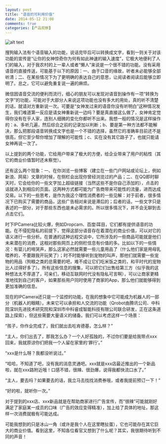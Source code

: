 ```yaml
---
layout: post
title: "语音的可利用价值"
date: 2014-05-12 21:08
comments: true
categories: [产品观察]
---
```

![alt text](http://www.zhengzhouqiyeqq.com/upfile/2011112693437441.jpg)   

搜狗输入法有个语音输入的功能，说话完毕后可以转换成文字，看到一则关于对该功能的宣传是“让你的女神惊奇你为何有如此神速的输入速度”，它极大地便利了人们的输入，对于我农村的上一辈人或者“懒人”来说是一个很不错的功能。没有采用语音的直接传送，可能基于以下的原因：一、由于口音的缘故，听者未必能够全部听清；二、在某些情况下为了更明确的表达自己的意思，让阅读者阅读后能够立即明了。总之，它可以避免重复说一遍的麻烦。

微信因语音交流的便利而流行，细心的朋友可以发现对语音到操作有一项“转换为文字”的功能，可能对于大部分人来说这项功能也没有多大的用处，真的听不清楚的话，就请对方重新说一次。可要是“女神发过来的语音你没有听明白”这种情况发生，我们难道第一反应是请女神重新说一边吗？要是真直接这么做了，女神肯定觉得你没有在乎人家，连别人细微的变化你都听不出来。我想一般的情况是这样操作的：a、多听几遍，然后综合之前的记录加以判断；b、要是第一种方法都不能解决，那么把那段语音转换成文字也是一个不错的选择，虽然它的准确率目前还不是很高，但它至少帮你增加了理解的可能性；c、实在没有其它路子了，也就只能请女神再说一次了。

以上提到的两个功能，它给用户带来了极大的方便，给企业带来了用户的粘性（其它的商业价值暂时还未察觉）。

<!--more-->
还有这么两个现象：一、在你浏览一些博客（建立在一些门户网站或论坛上，例如新浪、网易）文章的时候，在侧栏会出现你曾经浏览过的产品；二、在QQ即时聊天时，它会给你的一些文字加上超级链接（当然这些不是你自己添加的），点击的话就进入到相应的页面。这两种方式都可能为广告商带来可能性的流量，进而达成交易。以下的一些思考，是作为我这个理性消费者的一些见解：对于前者，很多情况下已购买了需要的商品，这些广告相对来说是滞后的；后者的话，一些文字只是表述的一部分，对于那些东西也是未必需求的。所以很多情况下，并不会无聊到去点击它们。

时下IPCamera比较火爆，例如Dropcam、百度i耳目，它们都有提供语音的功能。在不侵犯隐私的前提下，觉得这部分语音存在着潜在的商业价值，可以对它的语义进行一些分析。在普通的这种远程交谈中，它所涉及的一些商品可能就是他们未来潜在的消费，这相对那些网页上的侧栏信息有价值的多。比如以下的一些情况：有婴儿的啼哭声，那么这家必然就需要一些儿童用品了（什么他们家是用母乳喂养的，不要跟我开玩笑了）；时不时能够听到宠物的叫声，那他们就需要一些宠物的用品（狗粮之类的总需要的吧，难不成让它们吃米饭之类的，和平时代的宠物比人过得好多了）。所有这些信息的搜集，可以把它们出售给第三方（似乎我的这种想法太不厚道了，可亲们，移动互联网时代没有隐私可言啊），可以让商家更精准地找到自己的客户，如果那些用户同时使用了商家的App，那么他们就能够得到更加准确的信息。

现在的IPCamera还只是一个监控的功能，在我的想象中它可能成为机器人的一部分（机器人的眼睛）。未来它可以承担和人交流的功能（Qrobot由腾讯公司、中科院深圳先进技术研究院和深圳市中科睿成智能科技有限公司联合研发，正在这条道路上探索），但这些需要大量语义的储备。我们可以考虑这样一个场景：

“孩子，你作业完成了，我们就出去吃肯德基，怎么样？”

“主人，你们出去了，那我怎么办？一个人好孤独的，不过你们要是给我带点xxx回来，我就原谅你们把我一个人留在家里的‘罪行’。”

“xxx是什么呀？我都没听说过。”

“哈哈，不知道了吧，没有我的消息灵通吧。xxx就是xxx店最近推出的一个新品啦，就在xxx路附近哦！口感不错，很辣、很劲爆，说得我都快流口水了。”

“主人，要去吗？如果要去的话，我立马去找找消费券哦，或者我提前预订一下！”

“好的啦，就听你一次。”

对于提到的xxx店、xxx新品就是在帮助商家进行广告宣传，而“很辣”可能就刚好满足了家庭某一成员的口味（广告的效应变得精准），加上给了具体的地址，那这样一次消费就极有可能达成。

可能我想到的只是冰山一角（或许是我个人在这里瞎扯蛋），它也可能存在其它巨大的商业价值。看到这里，不知各位看官又想到了什么呢？其实，我很期待听到不同的声音！